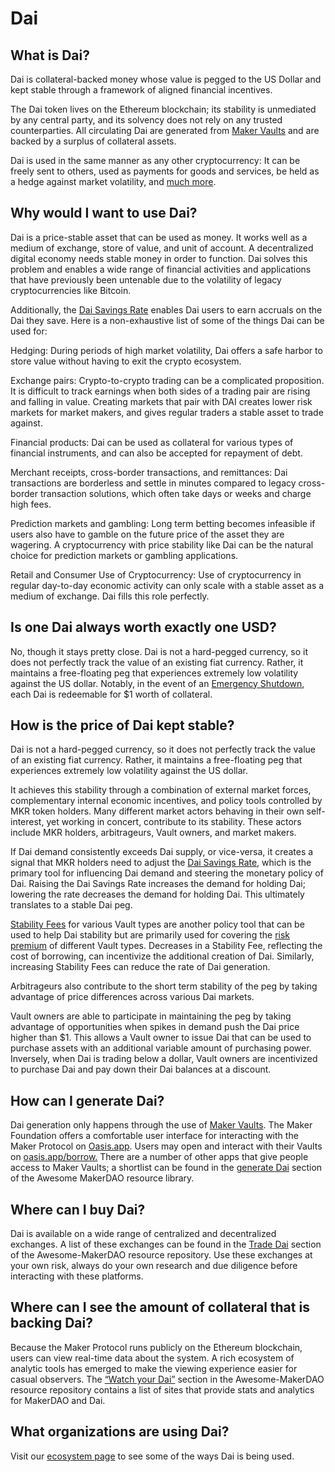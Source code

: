 # Dai

## What is Dai?

Dai is collateral-backed money whose value is pegged to the US Dollar and kept stable through a framework of aligned financial incentives.

The Dai token lives on the Ethereum blockchain; its stability is unmediated by any central party, and its solvency does not rely on any trusted counterparties. All circulating Dai are generated from [Maker Vaults](vault.md) and are backed by a surplus of collateral assets.

Dai is used in the same manner as any other cryptocurrency: It can be freely sent to others, used as payments for goods and services, be held as a hedge against market volatility, and [much more](https://awesome.makerdao.com/#use-dai).

## Why would I want to use Dai?

Dai is a price-stable asset that can be used as money. It works well as a medium of exchange, store of value, and unit of account. A decentralized digital economy needs stable money in order to function. Dai solves this problem and enables a wide range of financial activities and applications that have previously been untenable due to the volatility of legacy cryptocurrencies like Bitcoin.

Additionally, the [Dai Savings Rate](dsr.md) enables Dai users to earn accruals on the Dai they save. Here is a non-exhaustive list of some of the things Dai can be used for:

Hedging: During periods of high market volatility, Dai offers a safe harbor to store value without having to exit the crypto ecosystem.

Exchange pairs: Crypto-to-crypto trading can be a complicated proposition. It is difficult to track earnings when both sides of a trading pair are rising and falling in value. Creating markets that pair with DAI creates lower risk markets for market makers, and gives regular traders a stable asset to trade against.

Financial products: Dai can be used as collateral for various types of financial instruments, and can also be accepted for repayment of debt.

Merchant receipts, cross-border transactions, and remittances: Dai transactions are borderless and settle in minutes compared to legacy cross-border transaction solutions, which often take days or weeks and charge high fees.

Prediction markets and gambling: Long term betting becomes infeasible if users also have to gamble on the future price of the asset they are wagering. A cryptocurrency with price stability like Dai can be the natural choice for prediction markets or gambling applications.

Retail and Consumer Use of Cryptocurrency: Use of cryptocurrency in regular day-to-day economic activity can only scale with a stable asset as a medium of exchange. Dai fills this role perfectly.

## Is one Dai always worth exactly one USD?

No, though it stays pretty close. Dai is not a hard-pegged currency, so it does not perfectly track the value of an existing fiat currency. Rather, it maintains a free-floating peg that experiences extremely low volatility against the US dollar. Notably, in the event of an [Emergency Shutdown](emergency-shutdown.md), each Dai is redeemable for $1 worth of collateral.

## How is the price of Dai kept stable?

Dai is not a hard-pegged currency, so it does not perfectly track the value of an existing fiat currency. Rather, it maintains a free-floating peg that experiences extremely low volatility against the US dollar.

It achieves this stability through a combination of external market forces, complementary internal economic incentives, and policy tools controlled by MKR token holders. Many different market actors behaving in their own self-interest, yet working in concert, contribute to its stability. These actors include MKR holders, arbitrageurs, Vault owners, and market makers.

If Dai demand consistently exceeds Dai supply, or vice-versa, it creates a signal that MKR holders need to adjust the [Dai Savings Rate](dsr.md), which is the primary tool for influencing Dai demand and steering the monetary policy of Dai. Raising the Dai Savings Rate increases the demand for holding Dai; lowering the rate decreases the demand for holding Dai. This ultimately translates to a stable Dai peg.

[Stability Fees](stability-fee.md) for various Vault types are another policy tool that can be used to help Dai stability but are primarily used for covering the [risk premium](https://www.investopedia.com/terms/r/riskpremium.asp) of different  Vault types. Decreases in a Stability Fee, reflecting the cost of borrowing, can incentivize the additional creation of Dai. Similarly, increasing Stability Fees can reduce the rate of Dai generation.

Arbitrageurs also contribute to the short term stability of the peg by taking advantage of price differences across various Dai markets.

Vault owners are able to participate in maintaining the peg by taking advantage of opportunities when spikes in demand push the Dai price higher than $1. This allows a Vault owner to issue Dai that can be used to purchase assets with an additional variable amount of purchasing power. Inversely, when Dai is trading below a dollar, Vault owners are incentivized to purchase Dai and pay down their Dai balances at a discount.

## How can I generate Dai?

Dai generation only happens through the use of [Maker Vaults](vault.md). The Maker Foundation offers a comfortable user interface for interacting with the Maker Protocol on [Oasis.app](https://oasis.app/). Users may open and interact with their Vaults on [oasis.app/borrow.](https://oasis.app/borrow) There are a number of other apps that give people access to Maker Vaults; a shortlist can be found in the [generate Dai](https://awesome.makerdao.com/#generate-dai) section of the Awesome MakerDAO resource library.

## Where can I buy Dai?

Dai is available on a wide range of centralized and decentralized exchanges. A list of these exchanges can be found in the [Trade Dai](https://awesome.makerdao.com/#trade-dai) section of the Awesome-MakerDAO resource repository. Use these exchanges at your own risk, always do your own research and due diligence before interacting with these platforms.

## Where can I see the amount of collateral that is backing Dai?

Because the Maker Protocol runs publicly on the Ethereum blockchain, users can view real-time data about the system. A rich ecosystem of analytic tools has emerged to make the viewing experience easier for casual observers. The [“Watch your Dai”](https://awesome.makerdao.com/#watch-dai) section in the Awesome-MakerDAO resource repository contains a list of sites that provide stats and analytics for MakerDAO and Dai.

## What organizations are using Dai?

Visit our [ecosystem page](https://makerdao.com/en/ecosystem) to see some of the ways Dai is being used.
